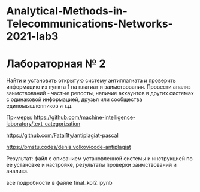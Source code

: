 # Analytical-Methods-in-Telecommunications-Networks-2021-lab3

# Лабораторная № 2
Найти и установить открытую систему антиплагиата и проверить информацию из пункта 1 на плагиат и заимствования. Провести анализ заимствований - частые репосты, наличие аккаунтов в других системах с одинаковой информацией, друзья или сообщества единомышленников и т.д.

Примеры:
https://github.com/machine-intelligence-laboratory/text_categorization

https://github.com/Fatal1ty/antiplagiat-pascal

https://bmstu.codes/denis.volkov/code-antiplagiat

Результат: файл с описанием установленной системы и инструкцией по ее установке и настройке, результаты проверки заимствований и анализа.

все подробности в файле final_kol2.ipynb
